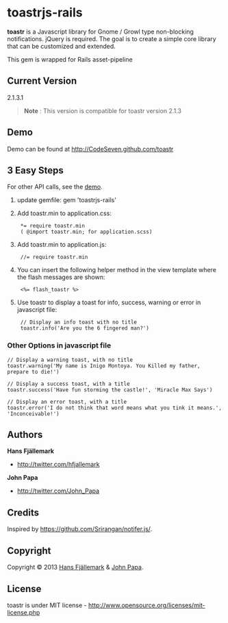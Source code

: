 # toastrjs-rails

**toastr** is a Javascript library for Gnome / Growl type non-blocking notifications. jQuery is required. The goal is to create a simple core library that can be customized and extended.

This gem is wrapped for Rails asset-pipeline

## Current Version
2.1.3.1

> **Note** : This version is compatible for toastr version 2.1.3

## Demo
Demo can be found at http://CodeSeven.github.com/toastr

##  3 Easy Steps
For other API calls, see the [demo](http://CodeSeven.github.com/toastr).

1. update gemfile: gem 'toastrjs-rails'

2. Add toastr.min to application.css:

        *= require toastr.min    
        ( @import toastr.min; for application.scss)

3. Add toastr.min to application.js:

        //= require toastr.min


4. You can insert the following helper method in the view template where the flash messages are shown:

        <%= flash_toastr %>        

5. Use toastr to display a toast for info, success, warning or error in javascript file:

        // Display an info toast with no title
        toastr.info('Are you the 6 fingered man?')


### Other Options in javascript file

    // Display a warning toast, with no title
    toastr.warning('My name is Inigo Montoya. You Killed my father, prepare to die!')

    // Display a success toast, with a title
    toastr.success('Have fun storming the castle!', 'Miracle Max Says')

    // Display an error toast, with a title
    toastr.error('I do not think that word means what you tink it means.', 'Inconceivable!')


## Authors

**Hans Fjällemark**

+ http://twitter.com/hfjallemark

**John Papa**

+ http://twitter.com/John_Papa

## Credits
Inspired by https://github.com/Srirangan/notifer.js/.


## Copyright

Copyright © 2013 [Hans Fjällemark](http://twitter.com/hfjallemark) & [John Papa](http://twitter.com/John_Papa).

## License

toastr is under MIT license - http://www.opensource.org/licenses/mit-license.php
